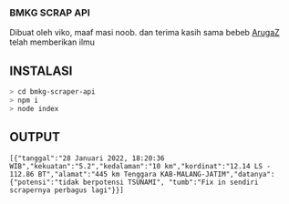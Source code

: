 <h3>BMKG SCRAP API</h3>
<p>Dibuat oleh viko, maaf masi noob. dan terima kasih sama bebeb <a href="https://github.com/arugaZ/">ArugaZ</a> telah memberikan ilmu</p>


## INSTALASI
```bash
> cd bmkg-scraper-api
> npm i
> node index
```

## OUTPUT
```
[{"tanggal":"28 Januari 2022, 18:20:36 WIB","kekuatan":"5.2","kedalaman":"10 km","kordinat":"12.14 LS - 112.86 BT","alamat":"445 km Tenggara KAB-MALANG-JATIM","datanya":{"potensi":"tidak berpotensi TSUNAMI", "tumb":"Fix in sendiri scrapernya perbagus lagi"}}]
```
